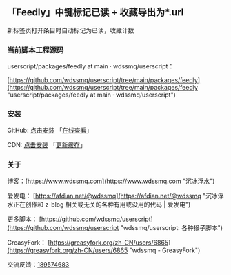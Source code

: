 ## 「Feedly」中键标记已读 + 收藏导出为*.url

新标签页打开条目时自动标记为已读，收藏计数

### 当前脚本工程源码

userscript/packages/feedly at main · wdssmq/userscript：

[https://github.com/wdssmq/userscript/tree/main/packages/feedly](https://github.com/wdssmq/userscript/tree/main/packages/feedly "userscript/packages/feedly at main · wdssmq/userscript")

### 安装

GitHub: [点击安装](https://github.com/wdssmq/userscript/blob/main/dist/feedly.user.js?raw=true "点击安装 「Feedly」中键标记已读 + 收藏导出为*.url - GitHub") 「[在线查看](https://github.com/wdssmq/userscript/blob/main/dist/feedly.user.js "在线查看 dist 源码")」

CDN: [点击安装](https://cdn.jsdelivr.net/gh/wdssmq/userscript@main/dist/feedly.user.js "点击安装 「Feedly」中键标记已读 + 收藏导出为*.url - CDN") 「[更新缓存](https://purge.jsdelivr.net/gh/wdssmq/userscript@main/dist/feedly.user.js "点击更新 CDN 缓存")」

### 关于

博客：[https://www.wdssmq.com](https://www.wdssmq.com "沉冰浮水")

爱发电： [https://afdian.net/@wdssmq](https://afdian.net/@wdssmq "沉冰浮水正在创作和 z-blog 相关或无关的各种有用或没用的代码 | 爱发电")

更多脚本： [https://github.com/wdssmq/userscript](https://github.com/wdssmq/userscript "wdssmq/userscript: 各种猴子脚本")

GreasyFork： [https://greasyfork.org/zh-CN/users/6865](https://greasyfork.org/zh-CN/users/6865 "wdssmq - GreasyFork")

交流反馈：<a target="_blank" href="https://qm.qq.com/cgi-bin/qm/qr?k=aUWw0GnzE6lREYxdHVPAIfJBPKPvnPN6&jump_from=webapi&authKey=CPLHemFTAHa9YuDOOXHE1DDqTUhlsJehvEQ4HmBpx4ihtBc9i8OGJCsnR3fc+cJ1">189574683</a>


